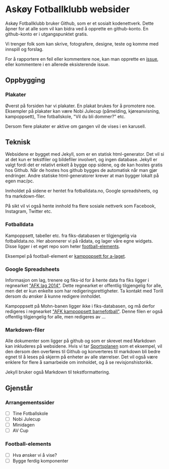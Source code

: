 Askøy Fotballklubb websider
===========================


Askøy Fotballklubb bruker Github, som er et sosialt kodenettverk. Dette åpner for at alle som vil kan bidra ved å opprette en github-konto. En github-konto er i utgangspunktet gratis.

Vi trenger folk som kan skrive, fotografere, designe, teste og komme med innspill og forslag.

For å rapportere en feil eller kommentere noe, kan man opprette en [issue](https://github.com/askoyfk/askoyfk-weboversikt/issues), eller kommentere i en allerede eksisterende issue.


## Oppbygging


### Plakater

Øverst på forsiden har vi plakater. En plakat brukes for å promotere noe. Eksempler på plakater kan være Nobi Julecup (påmelding, kjøreanvisning, kampoppsett), Tine fotballskole, "Vil du bli dommer?" etc.

Dersom flere plakater er aktive om gangen vil de vises i en karusell.


## Teknisk

Websidene er bygget med Jekyll, som er en statisk html-generator. Det vil si at det kun er tekstfiler og bildefiler involvert, og ingen database. Jekyll er valgt fordi det er relativt enkelt å bygge opp sidene, og de kan hostes gratis hos Github. Når de hostes hos github bygges de automatisk når man gjør endringer. Andre statiske html-generatorer krever at man bygger lokalt på egen mac/pc.

Innholdet på sidene er hentet fra fotballdata.no, Google spreadsheets, og fra markdown-filer.

På sikt vil vi også hente innhold fra flere sosiale nettverk som Facebook, Instagram, Twitter etc.

### Fotballdata

Kampoppsett, tabeller etc. fra fiks-databasen er tilgjengelig via fotballdata.no. Her abonnerer vi på rådata, og lager våre egne widgets. Disse ligger i et eget repo som heter [football-elements](https://github.com/askoyfk/football-elements).

Eksempel på football-element er [kampoppsett for a-laget](http://batfink.github.io/football-elements/).


### Google Spreadsheets

Informasjon om lag, trenere og fiks-id for å hente data fra fiks ligger i regnearket ["AFK lag 2014"](https://docs.google.com/spreadsheets/d/1svnSp174idz6UiibQbdYqOO6wGH1tbPAxANK6TVZKHc/edit?usp=sharing). Dette regnearket er offentlig tilgjengelig for alle, men det er kun enkelte som har redigeringsrettigheter. Ta kontakt med Torill dersom du ønsker å kunne redigere innholdet.

Kampoppsett på Mohn-banen ligger ikke i fiks-databasen, og må derfor redigeres i regnearket ["AFK kampoppsett barnefotball"](https://docs.google.com/spreadsheets/d/1hCZxu3AINe6j1orpLSxeh9Q5LhhsML3GDSVk-zaYEuY/edit?usp=sharing). Denne filen er også offentlig tilgjengelig for alle, men redigeres av …


### Markdown-filer

Alle dokumenter som ligger på github og som er skrevet med Markdown kan inkluderes på websidene. Hvis vi tar [Sportsplanen](https://github.com/askoyfk/sportsplan) som et eksempel, vil den dersom den overføres til Github og konverteres til markdown bli bedre egnet til å leses på skjerm på enheter av alle størrelser. Det vil også være enklere for flere å samarbeide om innholdet, og å se revisjonshistorikk.

Jekyll bruker også Markdown til tekstformattering.



## Gjenstår

### Arrangementssider
- [ ] Tine Fotballskole
- [ ] Nobi Julecup
- [ ] Minidagen
- [ ] AV Cup

### Football-elements
- [ ] Hva ønsker vi å vise?
- [ ] Bygge ferdig komponenter
